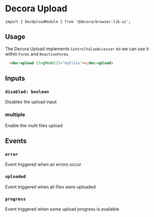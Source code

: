 # Decora Upload

`import { DecUploadModule } from '@decora/browser-lib-ui';`

## Usage
The Decora Upload implements `ControlValueAccessor` so we can use it within `Forms` and `ReactiveForms`.


```html
  <dec-upload [(ngModel)]="myFiles"></dec-upload>
```

## Inputs

### `disabled: boolean`
Disables the upload input

### multiple
Enable the multi files upload

## Events

### `error`
Event triggered when an errors occur


### `uploaded`
Event triggered when all files were uploaded

### `progress`
Event triggered when some upload progress is available
